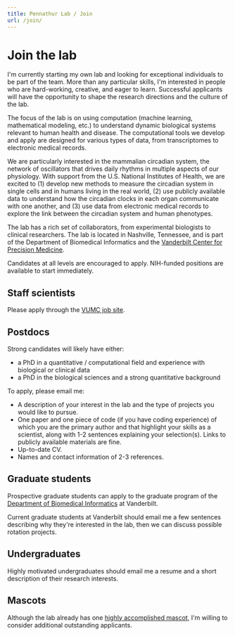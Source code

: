 ```yaml
---
title: Pennathur Lab / Join
url: /join/
---
```


# Join the lab

I'm currently starting my own lab and looking for exceptional individuals to be part of the team. More than any particular skills, I'm interested in people who are hard-working, creative, and eager to learn. Successful applicants will have the opportunity to shape the research directions and the culture of the lab.

The focus of the lab is on using computation (machine learning, mathematical modeling, etc.) to understand dynamic biological systems relevant to human health and disease. The computational tools we develop and apply are designed for various types of data, from transcriptomes to electronic medical records.

We are particularly interested in the mammalian circadian system, the network of oscillators that drives daily rhythms in multiple aspects of our physiology. With support from the U.S. National Institutes of Health, we are excited to (1) develop new methods to measure the circadian system in single cells and in humans living in the real world, (2) use publicly available data to understand how the circadian clocks in each organ communicate with one another, and (3) use data from electronic medical records to explore the link between the circadian system and human phenotypes.

The lab has a rich set of collaborators, from experimental biologists to clinical researchers. The lab is located in Nashville, Tennessee, and is part of the Department of Biomedical Informatics and the [Vanderbilt Center for Precision Medicine](https://www.vumc.org/cpm).

Candidates at all levels are encouraged to apply. NIH-funded positions are available to start immediately.

## Staff scientists

Please apply through the [VUMC job site](https://vanderbilt.taleo.net/careersection/.vu_cs/jobdetail.ftl?job=1710692&tz=GMT-06%3A00).

## Postdocs

Strong candidates will likely have either:

- a PhD in a quantitative / computational field and experience with biological or clinical data
- a PhD in the biological sciences and a strong quantitative background

To apply, please email me:

- A description of your interest in the lab and the type of projects you would like to pursue.
- One paper and one piece of code (if you have coding experience) of which you are the primary author and that highlight your skills as a scientist, along with 1-2 sentences explaining your selection(s). Links to publicly available materials are fine.
- Up-to-date CV.
- Names and contact information of 2-3 references.

## Graduate students

Prospective graduate students can apply to the graduate program of the [Department of Biomedical Informatics](https://www.vumc.org/dbmi/research-ms-and-phd-program) at Vanderbilt.

Current graduate students at Vanderbilt should email me a few sentences describing why they're interested in the lab, then we can discuss possible rotation projects.

## Undergraduates

Highly motivated undergraduates should email me a resume and a short description of their research interests.

## Mascots

Although the lab already has one [highly accomplished mascot](/people/schwarzbart-devi), I'm willing to consider additional outstanding applicants.
